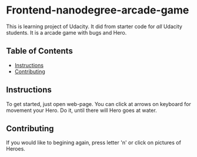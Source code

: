 # Frontend-nanodegree-arcade-game
This is learning project of Udacity. It did from starter code for _all_ Udacity students.
It is a arcade game with bugs and Hero.

## Table of Contents

* [Instructions](#instructions)
* [Contributing](#contributing)

## Instructions

To get started, just open web-page.
You can click at arrows on keyboard for movement your Hero. Do it, until there will Hero
goes at water.

## Contributing
If you would like to begining again, press letter 'n' or click on pictures of Heroes.
